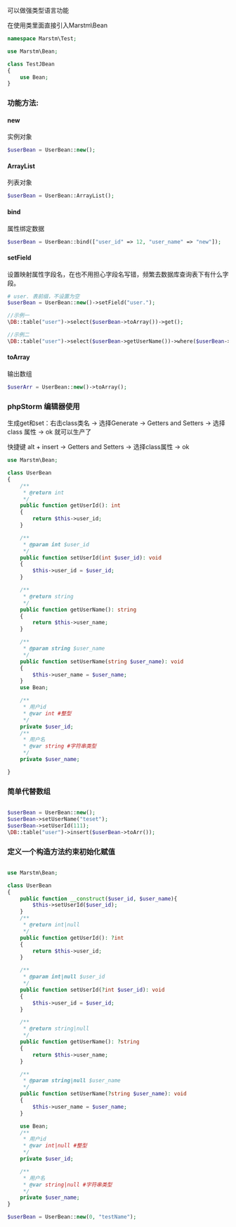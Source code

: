 可以做强类型语言功能

在使用类里面直接引入Marstm\Bean

```php
namespace Marstm\Test;

use Marstm\Bean;

class TestJBean
{
    use Bean;
}
```

### 功能方法:

#### new

实例对象

```php
$userBean = UserBean::new();
```

#### ArrayList

列表对象

```php
$userBean = UserBean::ArrayList();
```

#### bind

属性绑定数据

```php
$userBean = UserBean::bind(["user_id" => 12, "user_name" => "new"]);

```

#### setField

设置映射属性字段名，在也不用担心字段名写错，频繁去数据库查询表下有什么字段。

```php
# user. 表前缀，不设置为空
$userBean = UserBean::new()->setField("user.");

//示例一
\DB::table("user")->select($userBean->toArray())->get();

//示例二
\DB::table("user")->select($userBean->getUserName())->where($userBean->getUserId(),"10086")->get();
```

#### toArray

输出数组

```php
$userArr = UserBean::new()->toArray();
```

### phpStorm 编辑器使用

生成get和set：右击class类名 -> 选择Generate -> Getters and Setters -> 选择class 属性 -> ok 就可以生产了

快捷键 alt + insert -> Getters and Setters -> 选择class属性 -> ok

```php
use Marstm\Bean;

class UserBean
{
    /**
     * @return int
     */
    public function getUserId(): int
    {
        return $this->user_id;
    }

    /**
     * @param int $user_id
     */
    public function setUserId(int $user_id): void
    {
        $this->user_id = $user_id;
    }

    /**
     * @return string
     */
    public function getUserName(): string
    {
        return $this->user_name;
    }

    /**
     * @param string $user_name
     */
    public function setUserName(string $user_name): void
    {
        $this->user_name = $user_name;
    }
    use Bean;

    /**
     * 用户id
     * @var int #整型
     */
    private $user_id;
    /**
     * 用户名
     * @var string #字符串类型
     */
    private $user_name;

}
```

### 简单代替数组

```php

$userBean = UserBean::new();
$userBean->setUserName("teset");
$userBean->setUserId(111);
\DB::table("user")->insert($userBean->toArr());

```

### 定义一个构造方法约束初始化赋值

```php

use Marstm\Bean;

class UserBean 
{
    public function __construct($user_id, $user_name){
        $this->setUserId($user_id);
    }
    /**
     * @return int|null
     */
    public function getUserId(): ?int
    {
        return $this->user_id;
    }

    /**
     * @param int|null $user_id
     */
    public function setUserId(?int $user_id): void
    {
        $this->user_id = $user_id;
    }

    /**
     * @return string|null
     */
    public function getUserName(): ?string
    {
        return $this->user_name;
    }

    /**
     * @param string|null $user_name
     */
    public function setUserName(?string $user_name): void
    {
        $this->user_name = $user_name;
    }

    use Bean;
    /**
     * 用户id
     * @var int|null #整型
     */
    private $user_id;

    /**
     * 用户名
     * @var string|null #字符串类型
     */
    private $user_name;
}

$userBean = UserBean::new(0, "testName");

```